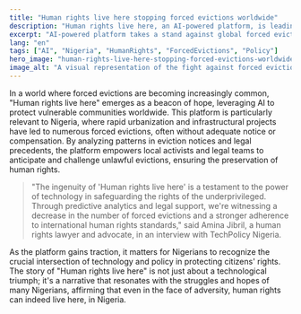 ```yaml
---
title: "Human rights live here stopping forced evictions worldwide"
description: "Human rights live here, an AI-powered platform, is leading the fight against forced evictions globally, affecting change in Nigeria."
excerpt: "AI-powered platform takes a stand against global forced evictions."
lang: "en"
tags: ["AI", "Nigeria", "HumanRights", "ForcedEvictions", "Policy"]
hero_image: "human-rights-live-here-stopping-forced-evictions-worldwide.png"
image_alt: "A visual representation of the fight against forced evictions powered by human rights advocacy."
---
```


In a world where forced evictions are becoming increasingly common, "Human rights live here" emerges as a beacon of hope, leveraging AI to protect vulnerable communities worldwide. This platform is particularly relevant to Nigeria, where rapid urbanization and infrastructural projects have led to numerous forced evictions, often without adequate notice or compensation. By analyzing patterns in eviction notices and legal precedents, the platform empowers local activists and legal teams to anticipate and challenge unlawful evictions, ensuring the preservation of human rights.

> "The ingenuity of 'Human rights live here' is a testament to the power of technology in safeguarding the rights of the underprivileged. Through predictive analytics and legal support, we're witnessing a decrease in the number of forced evictions and a stronger adherence to international human rights standards," said Amina Jibril, a human rights lawyer and advocate, in an interview with TechPolicy Nigeria.

As the platform gains traction, it matters for Nigerians to recognize the crucial intersection of technology and policy in protecting citizens' rights. The story of "Human rights live here" is not just about a technological triumph; it's a narrative that resonates with the struggles and hopes of many Nigerians, affirming that even in the face of adversity, human rights can indeed live here, in Nigeria.